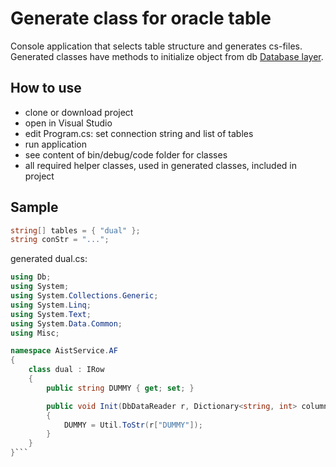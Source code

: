# Generate class for oracle table

Console application that selects table structure and generates cs-files.<br/>
Generated classes have methods to initialize object from db [Database layer](https://github.com/miptleha/cs-ora-dblayer).


## How to use
-   clone or download project
-   open in Visual Studio
-   edit Program.cs: set connection string and list of tables
-   run application
-   see content of bin/debug/code folder for classes
-   all required helper classes, used in generated classes, included in project

## Sample


```cs
string[] tables = { "dual" };
string conStr = "...";
```

generated dual.cs:
```cs
using Db;
using System;
using System.Collections.Generic;
using System.Linq;
using System.Text;
using System.Data.Common;
using Misc;

namespace AistService.AF
{
    class dual : IRow
    {
        public string DUMMY { get; set; }

        public void Init(DbDataReader r, Dictionary<string, int> columns)
        {
            DUMMY = Util.ToStr(r["DUMMY"]);
        }
    }
}```
